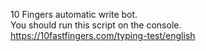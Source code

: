 10 Fingers automatic write bot.  <br>
You should run this script on the console. <br>
https://10fastfingers.com/typing-test/english
